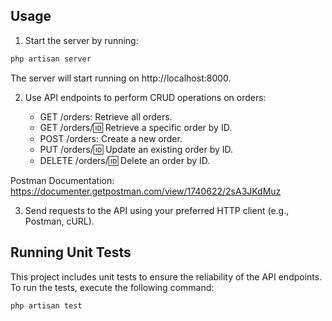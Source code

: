
## Usage
1. Start the server by running:

```bash
php artisan server
```

The server will start running on http://localhost:8000.

2. Use API endpoints to perform CRUD operations on orders:

    - GET /orders: Retrieve all orders. 
    - GET /orders/:id: Retrieve a specific order by ID.
    - POST /orders: Create a new order.
    - PUT /orders/:id: Update an existing order by ID.
    - DELETE /orders/:id: Delete an order by ID.

Postman Documentation: https://documenter.getpostman.com/view/1740622/2sA3JKdMuz
   
3. Send requests to the API using your preferred HTTP client (e.g., Postman, cURL).

## Running Unit Tests

This project includes unit tests to ensure the reliability of the API endpoints. To run the tests, execute the following command:

```bash
php artisan test
```

